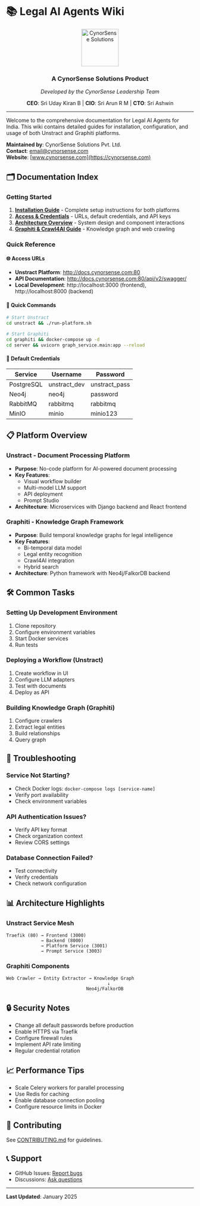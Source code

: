 # 📚 Legal AI Agents Wiki

<div align="center">
<img src="https://avatars.githubusercontent.com/u/72721598?v=4" alt="CynorSense Solutions" width="100" height="100" />
<h3>A CynorSense Solutions Product</h3>
<p><i>Developed by the CynorSense Leadership Team</i></p>
<p><b>CEO</b>: Sri Uday Kiran B | <b>CIO</b>: Sri Arun R M | <b>CTO</b>: Sri Ashwin</p>
</div>

---

Welcome to the comprehensive documentation for Legal AI Agents for India. This wiki contains detailed guides for installation, configuration, and usage of both Unstract and Graphiti platforms.

**Maintained by**: CynorSense Solutions Pvt. Ltd.  
**Contact**: [email@cynorsense.com](mailto:email@cynorsense.com)  
**Website**: [www.cynorsense.com](https://cynorsense.com)

## 🗂️ Documentation Index

### Getting Started
1. **[Installation Guide](./01-Installation-Guide.md)** - Complete setup instructions for both platforms
2. **[Access & Credentials](./02-Access-Credentials.md)** - URLs, default credentials, and API keys
3. **[Architecture Overview](./03-Architecture.md)** - System design and component interactions
4. **[Graphiti & Crawl4AI Guide](./04-Graphiti-Crawl4AI-Guide.md)** - Knowledge graph and web crawling

### Quick Reference

#### 🌐 Access URLs
- **Unstract Platform**: http://docs.cynorsense.com:80
- **API Documentation**: http://docs.cynorsense.com:80/api/v2/swagger/
- **Local Development**: http://localhost:3000 (frontend), http://localhost:8000 (backend)

#### 🚀 Quick Commands
```bash
# Start Unstract
cd unstract && ./run-platform.sh

# Start Graphiti
cd graphiti && docker-compose up -d
cd server && uvicorn graph_service.main:app --reload
```

#### 🔑 Default Credentials
| Service | Username | Password |
|---------|----------|----------|
| PostgreSQL | unstract_dev | unstract_pass |
| Neo4j | neo4j | password |
| RabbitMQ | rabbitmq | rabbitmq |
| MinIO | minio | minio123 |

## 📋 Platform Overview

### Unstract - Document Processing Platform
- **Purpose**: No-code platform for AI-powered document processing
- **Key Features**:
  - Visual workflow builder
  - Multi-model LLM support
  - API deployment
  - Prompt Studio
- **Architecture**: Microservices with Django backend and React frontend

### Graphiti - Knowledge Graph Framework
- **Purpose**: Build temporal knowledge graphs for legal intelligence
- **Key Features**:
  - Bi-temporal data model
  - Legal entity recognition
  - Crawl4AI integration
  - Hybrid search
- **Architecture**: Python framework with Neo4j/FalkorDB backend

## 🛠️ Common Tasks

### Setting Up Development Environment
1. Clone repository
2. Configure environment variables
3. Start Docker services
4. Run tests

### Deploying a Workflow (Unstract)
1. Create workflow in UI
2. Configure LLM adapters
3. Test with documents
4. Deploy as API

### Building Knowledge Graph (Graphiti)
1. Configure crawlers
2. Extract legal entities
3. Build relationships
4. Query graph

## 🐛 Troubleshooting

### Service Not Starting?
- Check Docker logs: `docker-compose logs [service-name]`
- Verify port availability
- Check environment variables

### API Authentication Issues?
- Verify API key format
- Check organization context
- Review CORS settings

### Database Connection Failed?
- Test connectivity
- Verify credentials
- Check network configuration

## 📊 Architecture Highlights

### Unstract Service Mesh
```
Traefik (80) → Frontend (3000)
             → Backend (8000)
             → Platform Service (3001)
             → Prompt Service (3003)
```

### Graphiti Components
```
Web Crawler → Entity Extractor → Knowledge Graph
                                      ↓
                              Neo4j/FalkorDB
```

## 🔒 Security Notes

- Change all default passwords before production
- Enable HTTPS via Traefik
- Configure firewall rules
- Implement API rate limiting
- Regular credential rotation

## 📈 Performance Tips

- Scale Celery workers for parallel processing
- Use Redis for caching
- Enable database connection pooling
- Configure resource limits in Docker

## 🤝 Contributing

See [CONTRIBUTING.md](../CONTRIBUTING.md) for guidelines.

## 📞 Support

- GitHub Issues: [Report bugs](https://github.com/Cyarun/Legal-AI-Agents-IND/issues)
- Discussions: [Ask questions](https://github.com/Cyarun/Legal-AI-Agents-IND/discussions)

---

**Last Updated**: January 2025